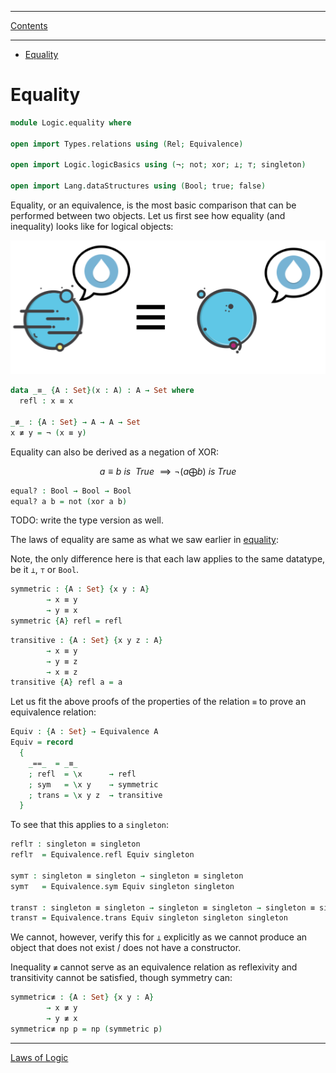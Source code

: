 ****
[Contents](contents.html)

<!-- START doctoc generated TOC please keep comment here to allow auto update -->
<!-- DON'T EDIT THIS SECTION, INSTEAD RE-RUN doctoc TO UPDATE -->
****

- [Equality](#equality)

<!-- END doctoc generated TOC please keep comment here to allow auto update -->


# Equality

```agda
module Logic.equality where

open import Types.relations using (Rel; Equivalence)

open import Logic.logicBasics using (¬; not; xor; ⟂; ⊤; singleton)

open import Lang.dataStructures using (Bool; true; false)
```

Equality, or an equivalence, is the most basic comparison that can be performed between two objects. Let us first see how equality (and inequality) looks like for logical objects:

![Fig 1: Equality](equality.png)

```agda
data _≡_ {A : Set}(x : A) : A → Set where
  refl : x ≡ x

_≢_ : {A : Set} → A → A → Set
x ≢ y = ¬ (x ≡ y)
```

Equality can also be derived as a negation of XOR:

$$
a \equiv b ~is~ ~True~ \implies ¬ (a \bigoplus b) ~is~ True
$$

```agda
equal? : Bool → Bool → Bool
equal? a b = not (xor a b)
```

TODO: write the type version as well.

The laws of equality are same as what we saw earlier in [equality](Types.equality.html):

Note, the only difference here is that each law applies to the same datatype, be it `⟂`, `⊤` or `Bool`.

```agda
symmetric : {A : Set} {x y : A}
        → x ≡ y
        → y ≡ x
symmetric {A} refl = refl
```

```agda
transitive : {A : Set} {x y z : A}
        → x ≡ y
        → y ≡ z
        → x ≡ z
transitive {A} refl a = a
```

Let us fit the above proofs of the properties of the relation `≡` to prove an equivalence relation:

```agda
Equiv : {A : Set} → Equivalence A
Equiv = record
  {
    _==_  = _≡_
    ; refl  = \x      → refl
    ; sym   = \x y    → symmetric
    ; trans = \x y z  → transitive
  }
```

To see that this applies to a `singleton`:

```agda
refl⊤ : singleton ≡ singleton
refl⊤  = Equivalence.refl Equiv singleton

sym⊤ : singleton ≡ singleton → singleton ≡ singleton
sym⊤   = Equivalence.sym Equiv singleton singleton

trans⊤ : singleton ≡ singleton → singleton ≡ singleton → singleton ≡ singleton
trans⊤ = Equivalence.trans Equiv singleton singleton singleton
```

We cannot, however, verify this for `⟂` explicitly as we cannot produce an object that does not exist / does not have a constructor.

Inequality `≢` cannot serve as an equivalence relation as reflexivity and transitivity cannot be satisfied, though symmetry can:

```agda
symmetric≢ : {A : Set} {x y : A}
        → x ≢ y
        → y ≢ x
symmetric≢ np p = np (symmetric p)
```

****
[Laws of Logic](./Logic.laws.html)

